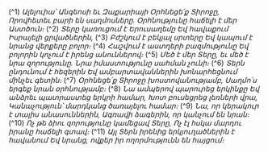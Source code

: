 
(^1) _Ալելուիա՝ Անգեոսի եւ Զաքարիայի
Օրհնեցե՛ք Տիրոջը,
Որովհետեւ բարի են սաղմոսները.
Օրհնությունը հաճելի է մեր Աստծուն։_
(^2) _Տերը կառուցում է Երուսաղեմը
Եվ հավաքում Իսրայելի ցրվածներին,_
(^3) _Բժշկում է բեկյալ սրտերը
Եվ կապում է նրանց վերքերը բոլոր։_
(^4) _Հաշվում է աստղերի բազմությունը
Եվ բոլորին կոչում է իրենց անուններով։_
(^5) _Մեծ է մեր Տերը, եւ մեծ է նրա զորությունը.
Նրա իմաստությունը սահման չունի։_
(^6) _Տերն ընդունում է հեզերին
Եվ ամբարտավաններին խոնարհեցնում մինչեւ գետին։_
(^7) _Օրհնեցե՛ք Տիրոջը խոստովանությամբ,
Սաղմո՛ս երգեք նրան օրհնությամբ։_
(^8) _Նա ամպերով պարուրեց երկինքը
Եվ անձրեւ պատրաստեց երկրի համար,
Խոտ բուսեցրեց լեռների վրա,
Կանաչություն՝ մարդկանց ծառայելու համար։_
(^9) _Նա, որ կերակուր է տալիս անասուններին,
Ագռավի ձագերին, որ կանչում են նրան։_
(^10) _Ոչ թե ձիու զորությունը կամեցավ Տերը,
Ոչ էլ հսկա մարդու իրանը հաճելի գտավ։_
(^11) _Այլ Տերն իրենից երկյուղածներին է հավանում
Եվ նրանց, ովքեր իր ողորմությունն են հայցում։_
